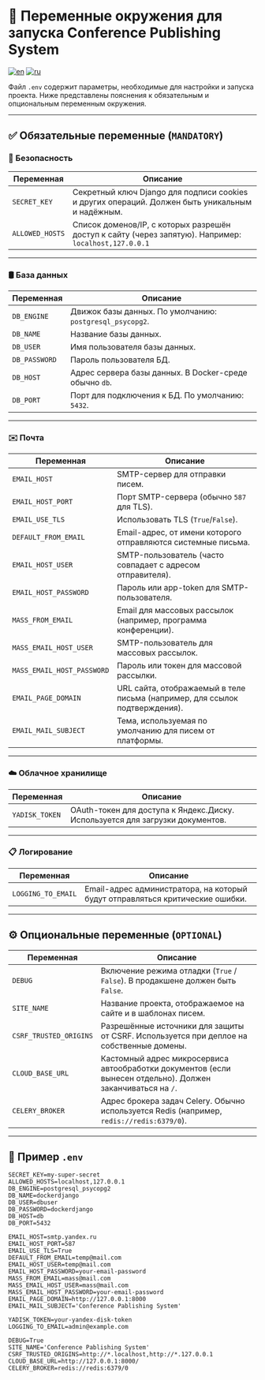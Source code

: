 # 📄 Переменные окружения для запуска Conference Publishing System

[![en](https://img.shields.io/badge/lang-en-red.svg)](https://github.com/Bit-Maximum/Conference-Publishing-System/blob/main/ENVIRONMENT.md)
[![ru](https://img.shields.io/badge/lang-ru-blue.svg)](https://github.com/Bit-Maximum/Conference-Publishing-System/blob/main/translation/ENVIRONMENT.ru.md)

Файл `.env` содержит параметры, необходимые для настройки и запуска проекта. Ниже представлены пояснения к обязательным и опциональным переменным окружения.

---

## ✅ Обязательные переменные (`MANDATORY`)

### 🔐 Безопасность

| Переменная         | Описание |
|--------------------|----------|
| `SECRET_KEY`       | Секретный ключ Django для подписи cookies и других операций. Должен быть уникальным и надёжным. |
| `ALLOWED_HOSTS`    | Список доменов/IP, с которых разрешён доступ к сайту (через запятую). Например: `localhost,127.0.0.1` |

---

### 🛢 База данных

| Переменная       | Описание |
|------------------|----------|
| `DB_ENGINE`      | Движок базы данных. По умолчанию: `postgresql_psycopg2`. |
| `DB_NAME`        | Название базы данных. |
| `DB_USER`        | Имя пользователя базы данных. |
| `DB_PASSWORD`    | Пароль пользователя БД. |
| `DB_HOST`        | Адрес сервера базы данных. В Docker-среде обычно `db`. |
| `DB_PORT`        | Порт для подключения к БД. По умолчанию: `5432`. |

---

### ✉️ Почта

| Переменная              | Описание |
|-------------------------|----------|
| `EMAIL_HOST`            | SMTP-сервер для отправки писем. |
| `EMAIL_HOST_PORT`       | Порт SMTP-сервера (обычно `587` для TLS). |
| `EMAIL_USE_TLS`         | Использовать TLS (`True`/`False`). |
| `DEFAULT_FROM_EMAIL`    | Email-адрес, от имени которого отправляются системные письма. |
| `EMAIL_HOST_USER`       | SMTP-пользователь (часто совпадает с адресом отправителя). |
| `EMAIL_HOST_PASSWORD`   | Пароль или app-token для SMTP-пользователя. |
| `MASS_FROM_EMAIL`       | Email для массовых рассылок (например, программа конференции). |
| `MASS_EMAIL_HOST_USER`  | SMTP-пользователь для массовых рассылок. |
| `MASS_EMAIL_HOST_PASSWORD` | Пароль или токен для массовой рассылки. |
| `EMAIL_PAGE_DOMAIN`     | URL сайта, отображаемый в теле письма (например, для ссылок подтверждения). |
| `EMAIL_MAIL_SUBJECT`    | Тема, используемая по умолчанию для писем от платформы. |

---

### ☁️ Облачное хранилище

| Переменная     | Описание |
|----------------|----------|
| `YADISK_TOKEN` | OAuth-токен для доступа к Яндекс.Диску. Используется для загрузки документов. |

---

### 📋 Логирование

| Переменная        | Описание |
|-------------------|----------|
| `LOGGING_TO_EMAIL`| Email-адрес администратора, на который будут отправляться критические ошибки. |

---

## ⚙️ Опциональные переменные (`OPTIONAL`)

| Переменная          | Описание |
|---------------------|----------|
| `DEBUG`             | Включение режима отладки (`True` / `False`). В продакшене должен быть `False`. |
| `SITE_NAME`         | Название проекта, отображаемое на сайте и в шаблонах писем. |
| `CSRF_TRUSTED_ORIGINS` | Разрешённые источники для защиты от CSRF. Используется при деплое на собственные домены. |
| `CLOUD_BASE_URL`    | Кастомный адрес микросервиса автообработки документов (если вынесен отдельно). Должен заканчиваться на `/`. |
| `CELERY_BROKER`     | Адрес брокера задач Celery. Обычно используется Redis (например, `redis://redis:6379/0`). |

---

## 📌 Пример `.env`

```env
SECRET_KEY=my-super-secret
ALLOWED_HOSTS=localhost,127.0.0.1
DB_ENGINE=postgresql_psycopg2
DB_NAME=dockerdjango
DB_USER=dbuser
DB_PASSWORD=dockerdjango
DB_HOST=db
DB_PORT=5432

EMAIL_HOST=smtp.yandex.ru
EMAIL_HOST_PORT=587
EMAIL_USE_TLS=True
DEFAULT_FROM_EMAIL=temp@mail.com
EMAIL_HOST_USER=temp@mail.com
EMAIL_HOST_PASSWORD=your-email-password
MASS_FROM_EMAIL=mass@mail.com
MASS_EMAIL_HOST_USER=mass@mail.com
MASS_EMAIL_HOST_PASSWORD=your-email-password
EMAIL_PAGE_DOMAIN=http://127.0.0.1:8000
EMAIL_MAIL_SUBJECT='Conference Pablishing System'

YADISK_TOKEN=your-yandex-disk-token
LOGGING_TO_EMAIL=admin@example.com

DEBUG=True
SITE_NAME='Conference Pablishing System'
CSRF_TRUSTED_ORIGINS=http://*.localhost,http://*.127.0.0.1
CLOUD_BASE_URL=http://127.0.0.1:8000/
CELERY_BROKER=redis://redis:6379/0
```